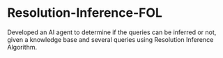 # Resolution-Inference-FOL
Developed an AI agent to determine if the queries can be inferred or not, given a knowledge base and several queries using Resolution Inference Algorithm.
